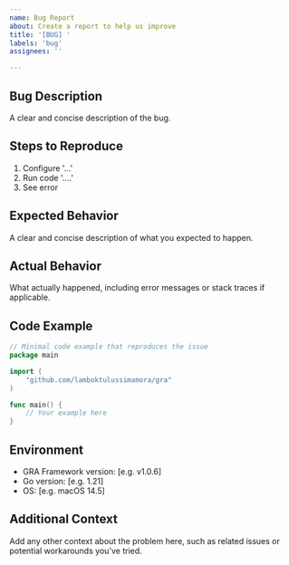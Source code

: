 ```yaml
---
name: Bug Report
about: Create a report to help us improve
title: '[BUG] '
labels: 'bug'
assignees: ''

---
```


## Bug Description
A clear and concise description of the bug.

## Steps to Reproduce
1. Configure '...'
2. Run code '....'
3. See error

## Expected Behavior
A clear and concise description of what you expected to happen.

## Actual Behavior
What actually happened, including error messages or stack traces if applicable.

## Code Example
```go
// Minimal code example that reproduces the issue
package main

import (
    "github.com/lamboktulussimamora/gra"
)

func main() {
    // Your example here
}
```

## Environment
- GRA Framework version: [e.g. v1.0.6]
- Go version: [e.g. 1.21]
- OS: [e.g. macOS 14.5]

## Additional Context
Add any other context about the problem here, such as related issues or potential workarounds you've tried.

